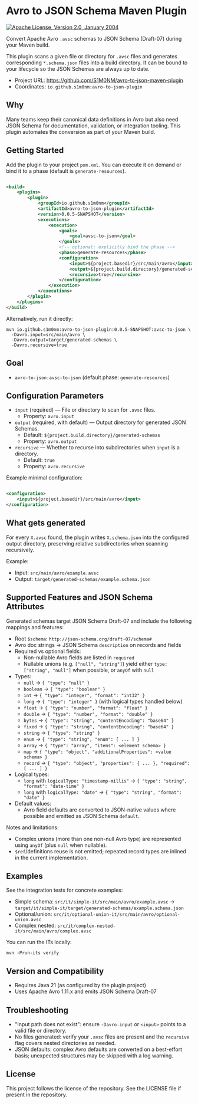 # Avro to JSON Schema Maven Plugin

[![Apache License, Version 2.0, January 2004](https://img.shields.io/github/license/mojohaus/versions-maven-plugin.svg?label=License)](http://www.apache.org/licenses/)

Convert Apache Avro `.avsc` schemas to JSON Schema (Draft-07) during your Maven build.

This plugin scans a given file or directory for `.avsc` files and generates corresponding `*.schema.json` files into a
build directory. It can be bound to your lifecycle so the JSON Schemas are always up to date.

- Project URL: https://github.com/S1M0NM/avro-to-json-maven-plugin
- Coordinates: `io.github.s1m0nm:avro-to-json-plugin`

## Why

Many teams keep their canonical data definitions in Avro but also need JSON Schema for documentation, validation, or
integration tooling. This plugin automates the conversion as part of your Maven build.

## Getting Started

Add the plugin to your project `pom.xml`. You can execute it on demand or bind it to a phase (default is
`generate-resources`).

```xml

<build>
    <plugins>
        <plugin>
            <groupId>io.github.s1m0nm</groupId>
            <artifactId>avro-to-json-plugin</artifactId>
            <version>0.0.5-SNAPSHOT</version>
            <executions>
                <execution>
                    <goals>
                        <goal>avsc-to-json</goal>
                    </goals>
                    <!-- optional: explicitly bind the phase -->
                    <phase>generate-resources</phase>
                    <configuration>
                        <input>${project.basedir}/src/main/avro</input>
                        <output>${project.build.directory}/generated-schemas</output>
                        <recursive>true</recursive>
                    </configuration>
                </execution>
            </executions>
        </plugin>
    </plugins>
</build>
```

Alternatively, run it directly:

```
mvn io.github.s1m0nm:avro-to-json-plugin:0.0.5-SNAPSHOT:avsc-to-json \
  -Davro.input=src/main/avro \
  -Davro.output=target/generated-schemas \
  -Davro.recursive=true
```

## Goal

- `avro-to-json:avsc-to-json` (default phase: `generate-resources`)

## Configuration Parameters

- `input` (required) — File or directory to scan for `.avsc` files.
    - Property: `avro.input`
- `output` (required, with default) — Output directory for generated JSON Schemas.
    - Default: `${project.build.directory}/generated-schemas`
    - Property: `avro.output`
- `recursive` — Whether to recurse into subdirectories when `input` is a directory.
    - Default: `true`
    - Property: `avro.recursive`

Example minimal configuration:

```xml

<configuration>
    <input>${project.basedir}/src/main/avro</input>
</configuration>
```

## What gets generated

For every `X.avsc` found, the plugin writes `X.schema.json` into the configured output directory, preserving relative
subdirectories when scanning recursively.

Example:

- Input: `src/main/avro/example.avsc`
- Output: `target/generated-schemas/example.schema.json`

## Supported Features and JSON Schema Attributes

Generated schemas target JSON Schema Draft-07 and include the following mappings and features:

- Root `$schema`: `http://json-schema.org/draft-07/schema#`
- Avro doc strings → JSON Schema `description` on records and fields
- Required vs optional fields:
    - Non-nullable Avro fields are listed in `required`
    - Nullable unions (e.g. `["null", "string"]`) yield either `type: ["string", "null"]` when possible, or `anyOf` with
      `null`
- Types:
    - `null` → `{ "type": "null" }`
    - `boolean` → `{ "type": "boolean" }`
    - `int` → `{ "type": "integer", "format": "int32" }`
    - `long` → `{ "type": "integer" }` (with logical types handled below)
    - `float` → `{ "type": "number", "format": "float" }`
    - `double` → `{ "type": "number", "format": "double" }`
    - `bytes` → `{ "type": "string", "contentEncoding": "base64" }`
    - `fixed` → `{ "type": "string", "contentEncoding": "base64" }`
    - `string` → `{ "type": "string" }`
    - `enum` → `{ "type": "string", "enum": [ ... ] }`
    - `array` → `{ "type": "array", "items": <element schema> }`
    - `map` → `{ "type": "object", "additionalProperties": <value schema> }`
    - `record` → `{ "type": "object", "properties": { ... }, "required": [ ... ] }`
- Logical types:
    - `long` with `logicalType: "timestamp-millis"` → `{ "type": "string", "format": "date-time" }`
    - `long` with `logicalType: "date"` → `{ "type": "string", "format": "date" }`
- Default values:
    - Avro field defaults are converted to JSON-native values where possible and emitted as JSON Schema `default`.

Notes and limitations:

- Complex unions (more than one non-null Avro type) are represented using `anyOf` (plus `null` when nullable).
- `$ref`/definitions reuse is not emitted; repeated record types are inlined in the current implementation.

## Examples

See the integration tests for concrete examples:

- Simple schema: `src/it/simple-it/src/main/avro/example.avsc` →
  `target/it/simple-it/target/generated-schemas/example.schema.json`
- Optional/union: `src/it/optional-union-it/src/main/avro/optional-union.avsc`
- Complex nested: `src/it/complex-nested-it/src/main/avro/complex.avsc`

You can run the ITs locally:

```
mvn -Prun-its verify
```

## Version and Compatibility

- Requires Java 21 (as configured by the plugin project)
- Uses Apache Avro 1.11.x and emits JSON Schema Draft-07

## Troubleshooting

- "Input path does not exist": ensure `-Davro.input` or `<input>` points to a valid file or directory.
- No files generated: verify your `.avsc` files are present and the `recursive` flag covers nested directories as
  needed.
- JSON defaults: complex Avro defaults are converted on a best-effort basis; unexpected structures may be skipped with a
  log warning.

## License

This project follows the license of the repository. See the LICENSE file if present in the repository.
